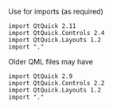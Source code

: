 Use for imports (as required)

```
import QtQuick 2.11
import QtQuick.Controls 2.4
import QtQuick.Layouts 1.2
import "."
```

Older QML files may have 

```
import QtQuick 2.9
import QtQuick.Controls 2.2
import QtQuick.Layouts 1.2
import "."
```
